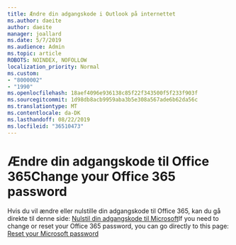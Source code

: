 ```yaml
---
title: Ændre din adgangskode i Outlook på internettet
ms.author: daeite
author: daeite
manager: joallard
ms.date: 5/7/2019
ms.audience: Admin
ms.topic: article
ROBOTS: NOINDEX, NOFOLLOW
localization_priority: Normal
ms.custom:
- "8000002"
- "1990"
ms.openlocfilehash: 18aef4096e936138c85f22f343500f5f233f903f
ms.sourcegitcommit: 1d98db8acb9959aba3b5e308a567ade6b62da56c
ms.translationtype: MT
ms.contentlocale: da-DK
ms.lasthandoff: 08/22/2019
ms.locfileid: "36510473"
---
```

# <a name="change-your-office-365-password"></a><span data-ttu-id="1f3a9-102">Ændre din adgangskode til Office 365</span><span class="sxs-lookup"><span data-stu-id="1f3a9-102">Change your Office 365 password</span></span>

<span data-ttu-id="1f3a9-103">Hvis du vil ændre eller nulstille din adgangskode til Office 365, kan du gå direkte til denne side: [Nulstil din adgangskode til Microsoft](https://go.microsoft.com/fwlink/p/?linkid=841910)</span><span class="sxs-lookup"><span data-stu-id="1f3a9-103">If you need to change or reset your Office 365 password, you can go directly to this page: [Reset your Microsoft password](https://go.microsoft.com/fwlink/p/?linkid=841910)</span></span>